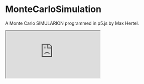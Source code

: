 # MonteCarloSimulation

A Monte Carlo SIMULARION programmed in p5.js by Max Hertel.

<iframe src="https://editor.p5js.org/mhertel/embed/11WYBBo0E"></iframe>
